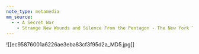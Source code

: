 ```yaml
---
note_type: metamedia
mm_source:
  - - A Secret War
    - Strange New Wounds and Silence From the Pentagon - The New York Times.md
---
```


![[ec95876001a6226ae3eba83cf3f95d2a_MD5.jpg]]


